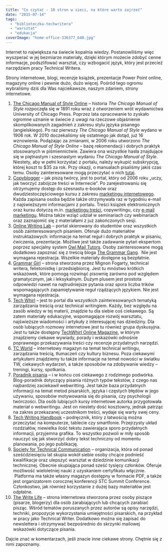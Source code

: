 ```yaml
---
title: "Co czytać - 10 stron w sieci, na które warto zajrzeć"
date: "2015-07-14"
tags:
  - "biblioteczka-techwritera"
  - "warsztat"
  - "edukacja"
coverImage: "home-office-336377_640.jpg"
---
```


Internet to największa na świecie kopalnia wiedzy. Postanowiliśmy więc wyszperać
w jej bezmiarze materiały, dzięki którym możecie zdobyć cenne informacje,
podszlifować warsztat, czy wzbogacić język, który jest przecież narzędziem pracy
Technical Writera.

Strony internetowe, blogi, recenzje książek, prezentacje Power Point online,
magazyny online i pewnie dużo, dużo więcej. Pośród tego ogromu wybraliśmy dziś
dla Was najciekawsze, naszym zdaniem, strony internetowe.

1. [The Chicago Manual of Style Online](http://www.chicagomanualofstyle.org/home.html "The Chicago Manual of Style Online") –
   historia _The Chicago Manual of Style_ rozpoczęła się w 1891 roku wraz z
   otworzeniem wrót wydawnictwa University of Chicago Press. Poprzez lata
   opracowanie to zyskało ogromne uznanie w świecie z uwagi na rzeczowe
   objaśnienie skomplikowanych zagadnień z zakresu stylu języka pisanego
   (angielskiego). Po raz pierwszy *The Chicago Manual of Style* wydano w 1906
   rok. W 2010 doczekaliśmy się ostatniego jak dotąd, już 16 wznowienia.
   Podążając za zmianami, w 2006 roku utworzono _The Chicago Manual of Style
   Online_ – bazę rekomendacji i dobrych praktyk stosowanych w piśmiennictwie.
   Zawiera ona wszystkie hasła znajdujące się w piętnastym i szesnastym wydaniu
   _The Chicago Manual of Style_. Niestety, aby w pełni korzystać z portalu,
   należy wykupić subskrypcję, której koszt to $35 za rok. Przy okazji, o
   manualach pisaliśmy jakiś czas temu. Osoby zainteresowane mogą przeczytać o
   nich [tutaj](http://techwriter.pl/podrecznik-stylu-stylrecznik/ "Manual").
2. [Copyblogger](http://www.copyblogger.com/ "Copyblogger") – jak piszą twórcy,
   jest to portal, który od 2006 roku „uczy, jak tworzyć zabójcze treści w
   Internecie”. Po zarejestrowaniu się otrzymujemy dostęp do szesnastu e-booków
   oraz dwudziestoczęściowego kursu z zakresu
   [marketingu internetowego](http://pl.wikipedia.org/wiki/Marketing_internetowy "Marketing internetowy").
   Każda zapisana osoba będzie także otrzymywała raz w tygodniu e-mail z
   najświeższymi informacjami z portalu. Treści książek elektronicznych oraz
   kursu dotyczą m.in.
   [marketingu treści](http://pl.wikipedia.org/wiki/Content_marketing "Marketing treści"),
   copywritingu, czy
   [e-mail marketingu](https://pl.wikipedia.org/wiki/E-mail_marketing "E-mail marketing").
   Można także wziąć udział w seminariach czy webinariach oraz zaznajomić się z
   materiałami z już zakończonych sesji.
3. [Online Writing Lab](https://owl.english.purdue.edu/owl/ "OWL") – portal
   skierowany do studentów oraz wszystkich osób zainteresowanych pisaniem.
   Oferuje dużo materiałów instruktażowych: informacje na temat reguł i dobrych
   praktyk w pisaniu, ćwiczenia, prezentacje. Możliwe jest także zadawanie pytań
   ekspertom poprzez specjalny system
   [Owl Mail Tutors](https://owl.english.purdue.edu/contact/owlmailtutors "Owl Mail Tutors").
   Osoby zainteresowane mogą dodatkowo zapoznać się z treścią bloga
   [The Grammar Gang](http://thegrammargang.blogspot.com/ "The Grammar Gang").
    Nie jest wymagana rejestracja. Wszelkie materiały dostępne są bezpłatnie.
4. [Grammar Girl](http://www.quickanddirtytips.com/grammar-girl "Grammar Girl") –
   strona stworzona przez Mignon Fogarty, technical writera, felietonistkę i
   przedsiębiorcę. Jest tu mnóstwo krótkich wskazówek, które pomogą rozwinąć
   pisownię zarówno pod względem gramatycznym, jak i leksykalnym. Dużym plusem
   jest prostota odpowiedzi nawet na najtrudniejsze pytania oraz spora liczba
   trików wspomagających zapamiętywanie reguł rządzących językiem. Nie jest
   wymagana rejestracja.
5. [Tech Whirl](http://techwhirl.com/ "TechWhirl") – jest to portal dla
   wszystkich zainteresowanych tematyką zarządzania treścią oraz technical
   writingiem. Każdy, bez względu na zasób wiedzy w tej materii, znajdzie tu dla
   siebie coś ciekawego. Są zatem materiały edukacyjne, wspomagające rozwój
   warsztatu, najświeższe wiadomości i artykuły z interesującej nas dziedziny.
   Dla osób lubiących rozmowy internetowe jest tu również grupa dyskusyjna. Jest
   tu także dostępny
   [TechWhirl Online Magazine](http://techwhirl.com/category/technical-writing-magazine/ "TehWhirl Magazine"),
   w którym znajdziemy ciekawe wywiady, porady i wskazówki odnośnie poprawnego
   przekazywania treści czy recenzje przydatnych narzędzi.
6. [TC World](http://www.tcworld.info/e-magazine/ "TC World") – internetowy
   magazyn na temat technical writingu, zarządzania treścią, tłumaczeń czy
   kultury biznesu. Poza ciekawymi artykułami znajdziemy tu także informacje na
   temat nowości w światku TW, ciekawych wydarzeń, a także sposobów na
   zdobywanie wiedzy – treningi, kursy, spotkania.
7. [Poradnik pisania](http://poradnikpisania.pl/ "Poradnik pisania") – i w końcu
   coś ciekawego z rodzimego podwórka. Blog-poradnik dotyczący pisania różnych
   typów tekstów, z czego nas najbardziej zaciekawił webwritting. Jest także
   baza przydatnych informacji na temat metod pisarskich, języka i częstych
   błędów w jego używaniu, sposobów motywowania się do pisania, czy psychologii
   twórczości. Dla osób lubiących kursy internetowe autorka przygotowała
   materiał o webwritingu. Jest on niestety dość kosztowny, jednak patrząc na
   zakres przekazanej uczestnikom treści, wydaje się warty swej ceny.
8. [Tech Writing Handbook](http://www.dozuki.com/tech_writing "TW Handbook") –
   podręcznik, który z łatwością można przeczytać na komputerze, tablecie czy
   smartfonie. Przejrzysty układ rozdziałów, niewielka ilość tekstu zawierająca
   sporo przydatnych informacji, przyjemna grafika. To wszystko pozwoli w miły
   sposób nauczyć się jak stworzyć dobry tekst techniczny od momentu planowania,
   po jego publikację.
9. [Society for Technical Communication](http://www.stc.org/ "STC") –
   organizacja, która od ponad sześćdziesięciu lat skupia wokół siebie osoby
   chcące podnieść kwalifikacje oraz ulepszyć warsztat w dziedzinie komunikacji
   technicznej. Obecnie skupiająca ponad sześć tysięcy członków. Oferuje
   możliwość wieloletniej nauki z uzyskaniem certyfikatu włącznie.  Platforma ma
   także własny magazyn dostępny w formacie PDF, a także jest organizatorem
   corocznej konferencji STC Summit Conference. Członkostwo, jak również
   korzystanie z dużej bazy materiałów jest odpłatne.
10. [The Write Life](http://thewritelife.com/ "The Write Life") – strona
    internetowa stworzona przez osoby piszące (pisarze, blogerzy) dla osób
    zarabiających lub chcących zarabiać pisząc. Wśród tematów poruszanych przez
    autorów są opisy narzędzi, techniki, propozycje wykorzystania umiejętności
    pisarskich, na przykład w pracy jako Technical Writer. Dodatkowo można się
    zapisać do newslettera i otrzymywać bezpośrednio do skrzynki mailowej
    wskazówki dotyczące pisania.

Dajcie znać w komentarzach, jeśli znacie inne ciekawe strony. Chętnie się z nimi
zapoznamy.
